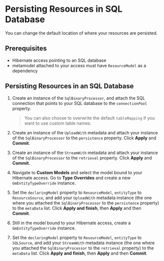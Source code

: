 # Persisting Resources in SQL Database

You can change the default location of where your resources are persisted.

## Prerequisites

* Hibernate access pointing to an SQL database
* metamodel attached to your access must have `ResourceModel` as a dependency

## Persisting Resources in an SQL Database

1. Create an instance of the `SqlBinaryProcessor`, and attach the SQL connection that points to your SQL database to the `connectionPool` property.
   > You can also choose to overwrite the default `tableMapping` if you want to use custom table names.

2. Create an instance of the `UploadWith` metadata and attach your instance of the `SqlBinaryProcessor` to the `persistence` property. Click **Apply** and **Commit**.

3. Create an instance of the `StreamWith` metadata and attach your instance of the `SqlBinaryProcessor` to the `retrieval` property. Click **Apply** and **Commit**.

4. Navigate to **Custom Models** and select the model bound to your Hibernate access. Go to **Type Overrides** and create a new `GmEntityTypeOverride` instance.

5. Set the `declaringModel` property to `ResourceModel`, `entityType` to `ResourceSource`, and add your `UploadWith` metadata instance (the one where you attached the `SqlBinaryProcessor` to the `persistence` property) to the `metaData` list. Click **Apply and finish**, then **Apply** and then **Commit**.

6. Still in the model bound to your Hibernate access, create a `GmEntityTypeOverride` instance.

7. Set the `declaringModel` property to `ResourceModel`, `entityType` to `SQLSource`, and add your `StreamWith` metadata instance (the one where you attached the `SqlBinaryProcessor` to the `retrieval` property) to the `metaData` list. Click **Apply and finish**, then **Apply** and then **Commit**.
